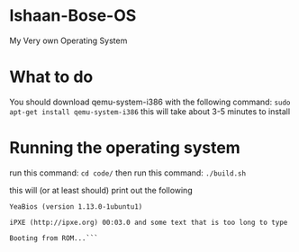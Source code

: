 # Ishaan-Bose-OS
My Very own Operating System

# What to do
You should download qemu-system-i386 with the following command:
```sudo apt-get install qemu-system-i386```
this will take about 3-5 minutes to install

  # Running the operating system
  run this command: ```cd code/``` then run this command:
  ```./build.sh```
  
  this will (or at least should) print out the following
  ``` 
  YeaBios (version 1.13.0-1ubuntu1)
  
  iPXE (http://ipxe.org) 00:03.0 and some text that is too long to type
  
  Booting from ROM...```
